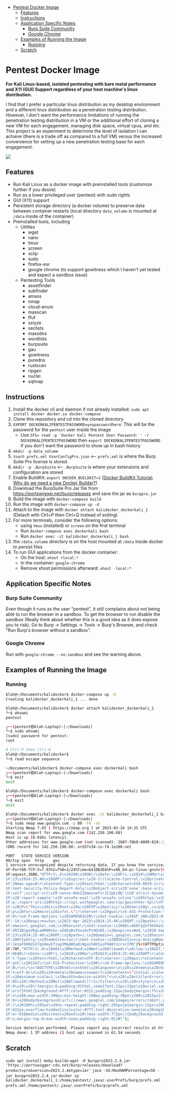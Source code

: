 - [Pentest Docker Image](#pentest-docker-image)
  - [Features](#features)
  - [Instructions](#instructions)
  - [Application Specific Notes](#application-specific-notes)
    - [Burp Suite Community](#burp-suite-community)
    - [Google Chrome](#google-chrome)
  - [Examples of Running the Image](#examples-of-running-the-image)
    - [Running](#running)
  - [Scratch](#scratch)

# Pentest Docker Image

__For Kali Linux-based, isolated pentesting with bare metal performance and X11 (GUI) Support regardless of your host machine's linux distribution.__

I find that I prefer a particular linux distribution as my desktop environment and a different linux distribution as a penetration testing distribution. However, I don't want the performance limitations of running the penetration testing distribution in a VM or the additional effort of cloning a new VM for each engagement, managing disk space, virtual cpus, and etc. This project is an experiment to determine the level of isolation I can achieve (there is a trade off as compared to a full VM) versus the increased convenience for setting up a new penetration testing base for each engagement.

![](screenshots/screenshot.jpg)

## Features

- Run Kali Linux as a docker image with preinstalled tools (customize further if you desire)
- Run as a lower privileged user (pentest) with sudo rights
- GUI (X11) support
- Persistent storage directory (a docker volume) to preserve data between container restarts (local directory `data_volume` is mounted at `/data` inside of the container)
- Preinstalled tools, including
  - Utilties
    - wget
    - nano
    - tmux
    - screen
    - xclip
    - sudo
    - firefox-esr
    - google chrome (to support gowitness which I haven't yet tested and expect a sandbox issue)
  - Pentesting Tools
    - assetfinder
    - subfinder
    - amass
    - nmap
    - cloud-enum
    - masscan
    - ffuf
    - sslyze
    - seclists
    - massdns
    - wordlists
    - burpsuite
    - gau
    - gowitness
    - puredns  
    - rustscan  
    - ripgen
    - nuclei
    - sqlmap

## Instructions
1. Install the docker cli and daemon if not already installed: `sudo apt install docker docker.io docker-compose`
2. Clone this repository and cd into the cloned directory
3. `EXPORT DOCKERKALIPENTESTPASSWORD=youpasswordhere`: This will be the password for the `pentest` user inside the image
    - Use `IFS= read -p 'Docker Kali Pentest User Password: ' -r DOCKERKALIPENTESTPASSWORD` then `export DOCKERKALIPENTESTPASSWORD` if you don't want the password to show up in bash history
4. `mkdir -p data_volume`
5. `touch prefs.xml UserConfigPro.json` <-- `prefs.xml` is where the Burp Suite Pro license is stored.
6. `mkdir -p .BurpSuite` <-- `.BurpSuite` is where your extensions and configuration are stored
7. Enable BuildKit: `export DOCKER_BUILDKIT=1` ([Docker BuildKit Tutorial: Why do we need a new Docker Builder?](https://www.youtube.com/watch?v=3B89b_gXAPU))
8. Download the BurpSuite Pro Jar file from https://portswigger.net/burp/releases and save the jar as `burppro.jar`
9. Build the image with `docker-compose build`
10. Run the image with `docker-compose up -d`
11. Attach to the image with `docker attach kalidocker_dockerkali_1` (Detach with Ctrl+P then Ctrl+Q instead of exiting)
12. For more terminals, consider the following options:
    - using `tmux` (installed) or `screen` on the first terminal
    - Run `docker-compose exec dockerkali bash`
    - Run `docker exec -it kalidocker_dockerkali_1 bash`
13. the `/data_volume` directory is on the host mounted at `/data` inside docker to persist files
14. To run GUI applications from the docker container:
    - On the host: `xhost +local:*`
    - In the container: `google-chrome`
    - Remove xhost permissions afterward: `xhost -local:*`

## Application Specific Notes

### Burp Suite Community

Even though it runs as the user "pentest", it still complains about not being able to run the browser in a sandbox. To get the browser to run disable the sandbox (Really think about whether this is a good idea as it does expose you to risk). Go to Burp -> Settings -> Tools -> Burp's Browser, and check "Run Burp's browser without a sandbox".

### Google Chrome

Run with `google-chrome --no-sandbox` and see the warning above.

## Examples of Running the Image

### Running

```bash
blah@~/Documents/kalidocker$ docker-compose up -d
Creating kalidocker_dockerkali_1 ... done

blah@~/Documents/kalidocker$ docker attach kalidocker_dockerkali_1
└─$ whoami
pentest

┌──(pentest㉿blah-Laptop)-[~/Downloads]
└─$ sudo whoami
[sudo] password for pentest: 
root

# Ctrl-P then Ctrl-Q
blah@~/Documents/kalidocker$
└─$ read escape sequence

~/Documents/kalidocker$ docker-compose exec dockerkali bash
┌──(pentest㉿blah-Laptop)-[~/Downloads]
└─$ exit
exit

blah@~/Documents/kalidocker$ docker-compose exec dockerkali bash
┌──(pentest㉿blah-Laptop)-[~/Downloads]
└─$ exit
exit

blah@~/Documents/kalidocker$ docker exec -it kalidocker_dockerkali_1 bash
┌──(pentest㉿blah-Laptop)-[~/Downloads]
└─$ sudo nmap www.google.com -p 80 -T4 -sV
Starting Nmap 7.93 ( https://nmap.org ) at 2023-03-24 14:25 UTC
Nmap scan report for www.google.com (142.250.190.68)
Host is up (0.016s latency).
Other addresses for www.google.com (not scanned): 2607:f8b0:4009:819::2004
rDNS record for 142.250.190.68: ord37s34-in-f4.1e100.net

PORT   STATE SERVICE VERSION
80/tcp open  http    gws
1 service unrecognized despite returning data. If you know the service/version, please submit the following fingerprint at https://nmap.org/cgi-bin/submit.cgi?new-service :
SF-Port80-TCP:V=7.93%I=7%D=3/24%Time=641DB2EA%P=x86_64-pc-linux-gnu%r(GetR
SF:equest,36B0,"HTTP/1\.0\x20200\x20OK\r\nDate:\x20Fri,\x2024\x20Mar\x2020
SF:23\x2014:25:46\x20GMT\r\nExpires:\x20-1\r\nCache-Control:\x20private,\x
SF:20max-age=0\r\nContent-Type:\x20text/html;\x20charset=ISO-8859-1\r\nCon
SF:tent-Security-Policy-Report-Only:\x20object-src\x20'none';base-uri\x20'
SF:self';script-src\x20'nonce-KHoIIbmminm7vrJC2pEi9Q'\x20'strict-dynamic'\
SF:x20'report-sample'\x20'unsafe-eval'\x20'unsafe-inline'\x20https:\x20htt
SF:p:;report-uri\x20https://csp\.withgoogle\.com/csp/gws/other-hp\r\nP3P:\
SF:x20CP=\"This\x20is\x20not\x20a\x20P3P\x20policy!\x20See\x20g\.co/p3phel
SF:p\x20for\x20more\x20info\.\"\r\nServer:\x20gws\r\nX-XSS-Protection:\x20
SF:0\r\nX-Frame-Options:\x20SAMEORIGIN\r\nSet-Cookie:\x201P_JAR=2023-03-24
SF:-14;\x20expires=Sun,\x2023-Apr-2023\x2014:25:46\x20GMT;\x20path=/;\x20d
SF:omain=\.google\.com;\x20Secure\r\nSet-Cookie:\x20AEC=AUEFqZeT945Az4zj_-
SF:5RI2B2goVRgLa8R0R1Go-aZGEq0vXSozAcPtOGU0I;\x20expires=Wed,\x2020-Sep-20
SF:23\x2014:25:46\x20GMT;\x20path=/;\x20domain=\.google\.com;\x20Secure;\x
SF:20HttpOnly;\x20SameSite=lax\r\nSet-Cookie:\x20NID=511=vcg-mouczgRpm1poH
SF:Je1oFXbRdjkTqn6myEfzag3MqdWSaQiWgaih8ESysPkW8YJcrvcIPB")%r(HTTPOptions,
SF:70F,"HTTP/1\.0\x20405\x20Method\x20Not\x20Allowed\r\nAllow:\x20GET,\x20
SF:HEAD\r\nDate:\x20Fri,\x2024\x20Mar\x202023\x2014:25:46\x20GMT\r\nConten
SF:t-Type:\x20text/html;\x20charset=UTF-8\r\nServer:\x20gws\r\nContent-Len
SF:gth:\x201592\r\nX-XSS-Protection:\x200\r\nX-Frame-Options:\x20SAMEORIGI
SF:N\r\n\r\n<!DOCTYPE\x20html>\n<html\x20lang=en>\n\x20\x20<meta\x20charse
SF:t=utf-8>\n\x20\x20<meta\x20name=viewport\x20content=\"initial-scale=1,\
SF:x20minimum-scale=1,\x20width=device-width\">\n\x20\x20<title>Error\x204
SF:05\x20\(Method\x20Not\x20Allowed\)!!1</title>\n\x20\x20<style>\n\x20\x2
SF:0\x20\x20\*{margin:0;padding:0}html,code{font:15px/22px\x20arial,sans-s
SF:erif}html{background:#fff;color:#222;padding:15px}body{margin:7%\x20aut
SF:o\x200;max-width:390px;min-height:180px;padding:30px\x200\x2015px}\*\x2
SF:0>\x20body{background:url\(//www\.google\.com/images/errors/robot\.png\
SF:)\x20100%\x205px\x20no-repeat;padding-right:205px}p{margin:11px\x200\x2
SF:022px;overflow:hidden}ins{color:#777;text-decoration:none}a\x20img{bord
SF:er:0}@media\x20screen\x20and\x20\(max-width:772px\){body{background:non
SF:e;margin-top:0;max-width:none;padding-right:0}}#l");

Service detection performed. Please report any incorrect results at https://nmap.org/submit/ .
Nmap done: 1 IP address (1 host up) scanned in 61.54 seconds

```

## Scratch
`sudo apt install moby-buildx`
`wget -O burppro2023.2.4.jar 'https://portswigger-cdn.net/burp/releases/download?product=pro&version=2023.2.4&type=Jar'`
`java -XX:MaxRAMPercentage=50 -jar burppro2023.2.4.jar`
`docker cp kalidocker_dockerkali_1:/home/pentest/.java/.userPrefs/burp/prefs.xml prefs.xml`
`/home/pentest/.java/.userPrefs/burp/prefs.xml`